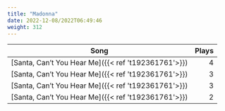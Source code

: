 ```yaml
---
title: "Madonna"
date: 2022-12-08/2022T06:49:46
weight: 312
---
```




 Song | Plays 
----- | -----:
[Santa, Can’t You Hear Me]({{< ref 't192361761'>}}) | 4
[Santa, Can’t You Hear Me]({{< ref 't192361761'>}}) | 3
[Santa, Can’t You Hear Me]({{< ref 't192361761'>}}) | 3
[Santa, Can’t You Hear Me]({{< ref 't192361761'>}}) | 2
